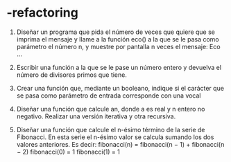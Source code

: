 # -refactoring

 1. Diseñar un programa que pida el número de veces que quiere que se imprima el mensaje
 y llame a la función eco() a la que se le pasa como parámetro el número n, y muestre por
 pantalla n veces el mensaje:
 Eco ...

 6. Escribir una función a la que se le pase un número entero y devuelva el número de
 divisores primos que tiene.

 5. Crear una función que, mediante un booleano, indique si el carácter que se pasa como
 parámetro de entrada corresponde con una vocal

 9. Diseñar una función que calcule an, donde a es real y n entero no negativo. Realizar una
 versión iterativa y otra recursiva.

 10. Diseñar una función que calcule el n-ésimo término de la serie de Fibonacci. En esta
 serie el n-ésimo valor se calcula sumando los dos valores anteriores. Es decir:
 fibonacci(n) = fibonacci(n − 1) + fibonacci(n − 2)
 fibonacci(0) = 1
 fibonacci(1) = 1
